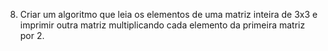 08. Criar um algoritmo que leia os elementos de uma matriz inteira de 3x3 e imprimir outra matriz multiplicando cada elemento da primeira matriz por 2.